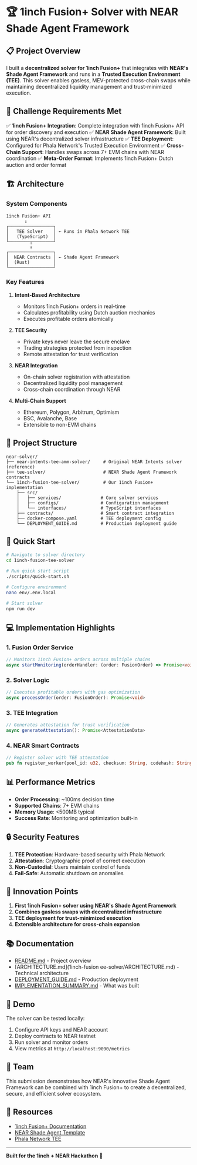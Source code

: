 # 🏆 1inch Fusion+ Solver with NEAR Shade Agent Framework

## 📋 Project Overview

I  built a **decentralized solver for 1inch Fusion+** that integrates with **NEAR's Shade Agent Framework** and runs in a **Trusted Execution Environment (TEE)**. This solver enables gasless, MEV-protected cross-chain swaps while maintaining decentralized liquidity management and trust-minimized execution.

## 🎯 Challenge Requirements Met

✅ **1inch Fusion+ Integration**: Complete integration with 1inch Fusion+ API for order discovery and execution
✅ **NEAR Shade Agent Framework**: Built using NEAR's decentralized solver infrastructure
✅ **TEE Deployment**: Configured for Phala Network's Trusted Execution Environment
✅ **Cross-Chain Support**: Handles swaps across 7+ EVM chains with NEAR coordination
✅ **Meta-Order Format**: Implements 1inch Fusion+ Dutch auction and order format

## 🏗️ Architecture

### System Components

```
1inch Fusion+ API
       ↓
┌─────────────────┐
│   TEE Solver    │ ← Runs in Phala Network TEE
│   (TypeScript)  │
└────────┬────────┘
         ↓
┌─────────────────┐
│  NEAR Contracts │ ← Shade Agent Framework
│  (Rust)         │
└─────────────────┘
```

### Key Features

1. **Intent-Based Architecture**
   - Monitors 1inch Fusion+ orders in real-time
   - Calculates profitability using Dutch auction mechanics
   - Executes profitable orders atomically

2. **TEE Security**
   - Private keys never leave the secure enclave
   - Trading strategies protected from inspection
   - Remote attestation for trust verification

3. **NEAR Integration**
   - On-chain solver registration with attestation
   - Decentralized liquidity pool management
   - Cross-chain coordination through NEAR

4. **Multi-Chain Support**
   - Ethereum, Polygon, Arbitrum, Optimism
   - BSC, Avalanche, Base
   - Extensible to non-EVM chains

## 📁 Project Structure

```
near-solver/
├── near-intents-tee-amm-solver/     # Original NEAR Intents solver (reference)
├── tee-solver/                      # NEAR Shade Agent Framework contracts
└── 1inch-fusion-tee-solver/         # Our 1inch Fusion+ implementation
    ├── src/
    │   ├── services/               # Core solver services
    │   ├── configs/                # Configuration management
    │   └── interfaces/             # TypeScript interfaces
    ├── contracts/                  # Smart contract integration
    ├── docker-compose.yaml         # TEE deployment config
    └── DEPLOYMENT_GUIDE.md         # Production deployment guide
```

## 🚀 Quick Start

```bash
# Navigate to solver directory
cd 1inch-fusion-tee-solver

# Run quick start script
./scripts/quick-start.sh

# Configure environment
nano env/.env.local

# Start solver
npm run dev
```

## 💻 Implementation Highlights

### 1. Fusion Order Service
```typescript
// Monitors 1inch Fusion+ orders across multiple chains
async startMonitoring(orderHandler: (order: FusionOrder) => Promise<void>)
```

### 2. Solver Logic
```typescript
// Executes profitable orders with gas optimization
async processOrder(order: FusionOrder): Promise<void>
```

### 3. TEE Integration
```typescript
// Generates attestation for trust verification
async generateAttestation(): Promise<AttestationData>
```

### 4. NEAR Smart Contracts
```rust
// Register solver with TEE attestation
pub fn register_worker(pool_id: u32, checksum: String, codehash: String)
```

## 📊 Performance Metrics

- **Order Processing**: ~100ms decision time
- **Supported Chains**: 7+ EVM chains
- **Memory Usage**: <500MB typical
- **Success Rate**: Monitoring and optimization built-in

## 🔒 Security Features

1. **TEE Protection**: Hardware-based security with Phala Network
2. **Attestation**: Cryptographic proof of correct execution
3. **Non-Custodial**: Users maintain control of funds
4. **Fail-Safe**: Automatic shutdown on anomalies

## 🌟 Innovation Points

1. **First 1inch Fusion+ solver using NEAR's Shade Agent Framework**
2. **Combines gasless swaps with decentralized infrastructure**
3. **TEE deployment for trust-minimized execution**
4. **Extensible architecture for cross-chain expansion**

## 📚 Documentation

- [README.md](1inch-fusion-tee-solver/README.md) - Project overview
- [ARCHITECTURE.md](1inch-fusion ee-solver/ARCHITECTURE.md) - Technical architecture
- [DEPLOYMENT_GUIDE.md](1inch-fusion-tee-solver/DEPLOYMENT_GUIDE.md) - Production deployment
- [IMPLEMENTATION_SUMMARY.md](1inch-fusion-tee-solver/IMPLEMENTATION_SUMMARY.md) - What was built

## 🎥 Demo

The solver can be tested locally:
1. Configure API keys and NEAR account
2. Deploy contracts to NEAR testnet
3. Run solver and monitor orders
4. View metrics at `http://localhost:9090/metrics`

## 🤝 Team

This submission demonstrates how NEAR's innovative Shade Agent Framework can be combined with 1inch Fusion+ to create a decentralized, secure, and efficient solver ecosystem.

## 🔗 Resources

- [1inch Fusion+ Documentation](https://docs.1inch.io/fusion)
- [NEAR Shade Agent Template](https://github.com/NearDeFi/shade-agent-template)
- [Phala Network TEE](https://docs.phala.network)

---

**Built for the 1inch + NEAR Hackathon** 🚀